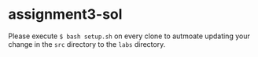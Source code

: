 # assignment3-sol

Please execute `$ bash setup.sh` on every clone to autmoate updating your change in the `src` directory to the `labs` directory.